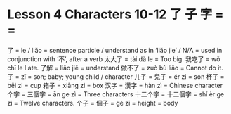 # Lesson 4 Characters 10-12 了 子 字 =  =

了 = le / liǎo = sentence particle / understand as in ‘liǎo jie’ / N/A = used in conjunction with ‘不’, after a verb
太大了 = tài dà le = Too big.
我吃了 = wǒ chī le I ate.
了解 = liǎo jiě = understand
做不了 = zuò bù liǎo = Cannot do it.
子 = zǐ = son; baby; young child / character
儿子 = 兒子 = ér zi = son
杯子 = bēi zi = cup
箱子 = xiāng zi = box
汉字 = 漢字 = hàn zì = Chinese character
个字 = 三個字 = ān ge zì = Three characters
十二个字 = 十二個字 = shí èr ge zì = Twelve characters.
个子 = 個子 = gè zi = height = body
